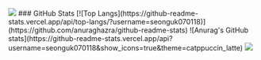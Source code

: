 <img src="https://capsule-render.vercel.app/api?type=waving&color=BDBDC8&height=150&section=header" />
### GitHub Stats
[![Top Langs](https://github-readme-stats.vercel.app/api/top-langs/?username=seonguk070118)](https://github.com/anuraghazra/github-readme-stats)
![Anurag's GitHub stats](https://github-readme-stats.vercel.app/api?username=seonguk070118&show_icons=true&theme=catppuccin_latte)

<img src="https://capsule-render.vercel.app/api?type=waving&color=BDBDC8&height=150&section=footer" />

